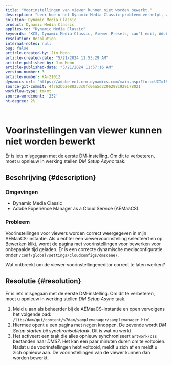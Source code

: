 ```yaml
---
title: "Voorinstellingen van viewer kunnen niet worden bewerkt."
description: "Leer hoe u het Dynamic Media Classic-probleem verhelpt, waarbij viewervoorinstellingen correct worden vermeld op mijn Adobe Experience Manager as a Cloud Service-instantie (AEMaaCS)."
solution: Dynamic Media Classic
product: Dynamic Media Classic
applies-to: "Dynamic Media Classic"
keywords: "KCS, Dynamic Media Classic, Viewer Presets, can't edit, Adobe Experience Manager as a Cloud Service, AEMaaCS, Troubleshooting"
resolution: Resolution
internal-notes: null
bug: false
article-created-by: Jim Menn
article-created-date: "5/21/2024 11:53:29 AM"
article-published-by: Jim Menn
article-published-date: "5/21/2024 11:57:16 AM"
version-number: 3
article-number: KA-21012
dynamics-url: "https://adobe-ent.crm.dynamics.com/main.aspx?forceUCI=1&pagetype=entityrecord&etn=knowledgearticle&id=66aa34b9-6817-ef11-9f8a-6045bd006268"
source-git-commit: 4f762b62e88253c0fc0aa5d2206298c929178021
workflow-type: tm+mt
source-wordcount: '232'
ht-degree: 2%

---
```


# Voorinstellingen van viewer kunnen niet worden bewerkt


Er is iets misgegaan met de eerste DM-instelling. Om dit te verbeteren, moet u opnieuw in werking stellen *DM Setup Async* taak.

## Beschrijving {#description}


### <b>Omgevingen</b>

- Dynamic Media Classic
- Adobe Experience Manager as a Cloud Service (AEMaaCS)




### <b>Probleem</b>

Voorinstellingen voor viewers worden correct weergegeven in mijn AEMaaCS-instantie.
Als u echter een viewervoorinstelling selecteert en op Bewerken klikt, wordt de pagina met voorinstellingen voor bewerken voor onbepaalde tijd geladen.
Er is een correcte dynamische mediaconfiguratie onder `/conf/global/settings/cloudconfigs/dmscene7`.

Wat ontbreekt om de viewer-voorinstellingeneditor correct te laten werken?


## Resolutie {#resolution}


Er is iets misgegaan met de eerste DM-instelling. Om dit te verbeteren, moet u opnieuw in werking stellen *DM Setup Async* taak.

1. Meld u aan als beheerder bij de AEMaaCS-instantie en open vervolgens het volgende pad: `/libs/dam/gui/content/s7dam/samplemanager/samplemanager.html`
2. Hiermee opent u een pagina met negen knoppen. De zevende wordt *DM Setup starten bij synchronisatietaak*. Dit is wat nu werkt.
3. Het activeert een taak die alles opnieuw synchroniseert `artwork/css` bestanden naar *DMS7*. Het kan een paar minuten duren om te voltooien. Nadat u de voorinstellingen hebt voltooid, meldt u zich af en meldt u zich opnieuw aan. De voorinstellingen van de viewer kunnen dan worden bewerkt.

